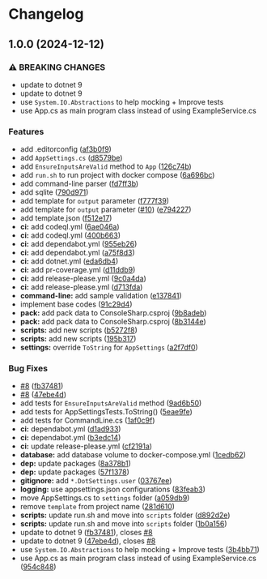 # Changelog

## 1.0.0 (2024-12-12)


### ⚠ BREAKING CHANGES

* update to dotnet 9
* update to dotnet 9
* use `System.IO.Abstractions` to help mocking + Improve tests
* use App.cs as main program class instead of using ExampleService.cs

### Features

* add .editorconfig ([af3b0f9](https://github.com/Payadel/ConsoleSharpTemplate/commit/af3b0f94907458e285af3c0887591813c5be4ae3))
* add `AppSettings.cs` ([d8579be](https://github.com/Payadel/ConsoleSharpTemplate/commit/d8579be922fd5e598b18fc85dda915aa92451e90))
* add `EnsureInputsAreValid` method to `App` ([126c74b](https://github.com/Payadel/ConsoleSharpTemplate/commit/126c74be682f18bdc62225c388d980febd5f811a))
* add `run.sh` to run project with docker compose ([6a696bc](https://github.com/Payadel/ConsoleSharpTemplate/commit/6a696bc132e87e9bbfd551d88f7c881ad7286813))
* add command-line parser ([fd7ff3b](https://github.com/Payadel/ConsoleSharpTemplate/commit/fd7ff3b45ecc2c6d605d0b2ed1c2a4d23075e63b))
* add sqlite ([790d971](https://github.com/Payadel/ConsoleSharpTemplate/commit/790d9715309101758520490dab51bd94e2a5b7ff))
* add template for `output` parameter ([f777f39](https://github.com/Payadel/ConsoleSharpTemplate/commit/f777f39ea241908bb1d90b77451eab9b1630233f))
* add template for `output` parameter ([#10](https://github.com/Payadel/ConsoleSharpTemplate/issues/10)) ([e794227](https://github.com/Payadel/ConsoleSharpTemplate/commit/e794227e471de7eb2a1205cc06818ef92dd04336))
* add template.json ([f512e17](https://github.com/Payadel/ConsoleSharpTemplate/commit/f512e1780d44ea4b2dd75a56433a2caf422efce0))
* **ci:** add codeql.yml ([6ae046a](https://github.com/Payadel/ConsoleSharpTemplate/commit/6ae046adf43f45c4ecf3baecc94d13eee59d0fa0))
* **ci:** add codeql.yml ([400b663](https://github.com/Payadel/ConsoleSharpTemplate/commit/400b6633d2ecb537c20591c6b3feb8c8536cdf5e))
* **ci:** add dependabot.yml ([955eb26](https://github.com/Payadel/ConsoleSharpTemplate/commit/955eb26390bc714676213cc99f0145c4e34b571f))
* **ci:** add dependabot.yml ([a75f8d3](https://github.com/Payadel/ConsoleSharpTemplate/commit/a75f8d305528d0a915c30423644ca3a57575e170))
* **ci:** add dotnet.yml ([eda6db4](https://github.com/Payadel/ConsoleSharpTemplate/commit/eda6db40fdd1c46ace849a4c0928c6d37ce1dc7e))
* **ci:** add pr-coverage.yml ([d11ddb9](https://github.com/Payadel/ConsoleSharpTemplate/commit/d11ddb99ef12877a7b9c848a4851f01d4be5522e))
* **ci:** add release-please.yml ([9c0a4da](https://github.com/Payadel/ConsoleSharpTemplate/commit/9c0a4da3cc2e5a926cef9ee88d2bf8ef7a92eadf))
* **ci:** add release-please.yml ([d713fda](https://github.com/Payadel/ConsoleSharpTemplate/commit/d713fdadd74f7d3b2fd9a50f8183ade930cb86d7))
* **command-line:** add sample validation ([e137841](https://github.com/Payadel/ConsoleSharpTemplate/commit/e13784139e6c5ce3d2429af7d4aa3f1cdf80ace6))
* implement base codes ([91c29d4](https://github.com/Payadel/ConsoleSharpTemplate/commit/91c29d4f7a543cabc0bee44f058ce7077dab767d))
* **pack:** add pack data to ConsoleSharp.csproj ([9b8adeb](https://github.com/Payadel/ConsoleSharpTemplate/commit/9b8adeb9d1d0e6fe3191f693b0a9be6adbc9370d))
* **pack:** add pack data to ConsoleSharp.csproj ([8b3144e](https://github.com/Payadel/ConsoleSharpTemplate/commit/8b3144e5d782cfeca3717752d54c5b1cf8e87201))
* **scripts:** add new scripts ([b5272f8](https://github.com/Payadel/ConsoleSharpTemplate/commit/b5272f8f3a008a582482932a7a3e9e5f054001ce))
* **scripts:** add new scripts ([195b317](https://github.com/Payadel/ConsoleSharpTemplate/commit/195b3177d39f0aa8f52b58c825d9fdbba78b3720))
* **settings:** override `ToString` for `AppSettings` ([a2f7df0](https://github.com/Payadel/ConsoleSharpTemplate/commit/a2f7df032a2934234122bd48a3fb0e123f85c625))


### Bug Fixes

* [#8](https://github.com/Payadel/ConsoleSharpTemplate/issues/8) ([fb37481](https://github.com/Payadel/ConsoleSharpTemplate/commit/fb374814a3a35e6867c1bd2a9de3967790ccfcb0))
* [#8](https://github.com/Payadel/ConsoleSharpTemplate/issues/8) ([47ebe4d](https://github.com/Payadel/ConsoleSharpTemplate/commit/47ebe4d6f8e13189e498d676e50799b2e9e4a31b))
* add tests for `EnsureInputsAreValid` method ([9ad6b50](https://github.com/Payadel/ConsoleSharpTemplate/commit/9ad6b50bdc6fa48daf1a3d121a9cbbda515a127c))
* add tests for AppSettingsTests.ToString() ([5eae9fe](https://github.com/Payadel/ConsoleSharpTemplate/commit/5eae9fe84324713a520137398c2a48033edbc0a2))
* add tests for CommandLine.cs ([1af0c9f](https://github.com/Payadel/ConsoleSharpTemplate/commit/1af0c9fa47cfadfccedd5b1783f06750a0f3f220))
* **ci:** dependabot.yml ([d1ad933](https://github.com/Payadel/ConsoleSharpTemplate/commit/d1ad9333a269f704f9900a6c5f80ab3dbb73cd59))
* **ci:** dependabot.yml ([b3edc14](https://github.com/Payadel/ConsoleSharpTemplate/commit/b3edc14c7316650b20e09a2b5e0a95aae70a8875))
* **ci:** update release-please.yml ([cf2191a](https://github.com/Payadel/ConsoleSharpTemplate/commit/cf2191af70a0ce7347fe3679e66a545204c6d666))
* **database:** add database volume to docker-compose.yml ([1cedb62](https://github.com/Payadel/ConsoleSharpTemplate/commit/1cedb62892731bea4302e0358601311ed8a0893a))
* **dep:** update packages ([8a378b1](https://github.com/Payadel/ConsoleSharpTemplate/commit/8a378b19cf7dab9068de55cc71a1f17a75687e7e))
* **dep:** update packages ([57f1378](https://github.com/Payadel/ConsoleSharpTemplate/commit/57f137899c818dcb9703efdf4ad2ca28831d279a))
* **gitignore:** add `*.DotSettings.user` ([03767ee](https://github.com/Payadel/ConsoleSharpTemplate/commit/03767ee0b7e614991bcc90dd4f798a45677a319f))
* **logging:** use appsettings.json configurations ([83feab3](https://github.com/Payadel/ConsoleSharpTemplate/commit/83feab378ace484db709a7ee9c30aa01dca67dc5))
* move AppSettings.cs to `settings` folder ([a059db9](https://github.com/Payadel/ConsoleSharpTemplate/commit/a059db98234179ed0b86f821b7fb1c7755857db9))
* remove `template` from project name ([281d610](https://github.com/Payadel/ConsoleSharpTemplate/commit/281d610e6c8c247ad9f8b783a02128a6654719ab))
* **scripts:** update run.sh and move into `scripts` folder ([d892d2e](https://github.com/Payadel/ConsoleSharpTemplate/commit/d892d2e7a4c86a23f7b94b71ac2c1bdd4cc03d55))
* **scripts:** update run.sh and move into `scripts` folder ([1b0a156](https://github.com/Payadel/ConsoleSharpTemplate/commit/1b0a156e263121dbcb03d90c461c65aa6f68d49f))
* update to dotnet 9 ([fb37481](https://github.com/Payadel/ConsoleSharpTemplate/commit/fb374814a3a35e6867c1bd2a9de3967790ccfcb0)), closes [#8](https://github.com/Payadel/ConsoleSharpTemplate/issues/8)
* update to dotnet 9 ([47ebe4d](https://github.com/Payadel/ConsoleSharpTemplate/commit/47ebe4d6f8e13189e498d676e50799b2e9e4a31b)), closes [#8](https://github.com/Payadel/ConsoleSharpTemplate/issues/8)
* use `System.IO.Abstractions` to help mocking + Improve tests ([3b4bb71](https://github.com/Payadel/ConsoleSharpTemplate/commit/3b4bb718439742f04de61fb8bcfb512864899099))
* use App.cs as main program class instead of using ExampleService.cs ([954c848](https://github.com/Payadel/ConsoleSharpTemplate/commit/954c84832d00924b4fb6c3e71a1696dd0e0e8194))
